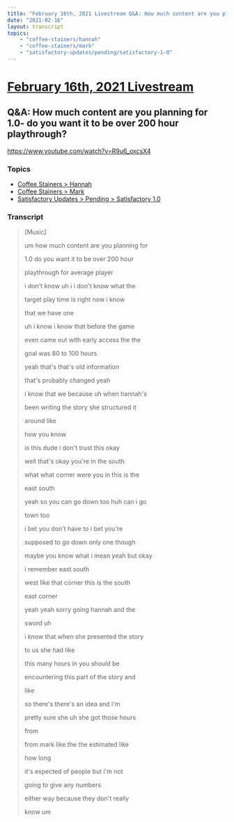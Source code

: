 ```yaml
---
title: "February 16th, 2021 Livestream Q&A: How much content are you planning for 1.0- do you want it to be over 200 hour playthrough?"
date: "2021-02-16"
layout: transcript
topics:
    - "coffee-stainers/hannah"
    - "coffee-stainers/mark"
    - "satisfactory-updates/pending/satisfactory-1-0"
---
```

# [February 16th, 2021 Livestream](../2021-02-16.md)
## Q&A: How much content are you planning for 1.0- do you want it to be over 200 hour playthrough?
https://www.youtube.com/watch?v=R9u6_oxcsX4

### Topics
* [Coffee Stainers > Hannah](../topics/coffee-stainers/hannah.md)
* [Coffee Stainers > Mark](../topics/coffee-stainers/mark.md)
* [Satisfactory Updates > Pending > Satisfactory 1.0](../topics/satisfactory-updates/pending/satisfactory-1-0.md)

### Transcript

> [Music]
>
> um how much content are you planning for
>
> 1.0 do you want it to be over 200 hour
>
> playthrough for average player
>
> i don't know uh i i don't know what the
>
> target play time is right now i know
>
> that we have one
>
> uh i know i know that before the game
>
> even came out with early access the the
>
> goal was 80 to 100 hours
>
> yeah that's that's old information
>
> that's probably changed yeah
>
> i know that we because uh when hannah's
>
> been writing the story she structured it
>
> around like
>
> how you know
>
> is this dude i don't trust this okay
>
> well that's okay you're in the south
>
> what what corner were you in this is the
>
> east south
>
> yeah so you can go down too huh can i go
>
> town too
>
> i bet you don't have to i bet you're
>
> supposed to go down only one though
>
> maybe you know what i mean yeah but okay
>
> i remember east south
>
> west like that corner this is the south
>
> east corner
>
> yeah yeah sorry going hannah and the
>
> sword uh
>
> i know that when she presented the story
>
> to us she had like
>
> this many hours in you should be
>
> encountering this part of the story and
>
> like
>
> so there's there's an idea and i'm
>
> pretty sure she uh she got those hours
>
> from
>
> from mark like the the estimated like
>
> how long
>
> it's expected of people but i'm not
>
> going to give any numbers
>
> either way because they don't really
>
> know um
